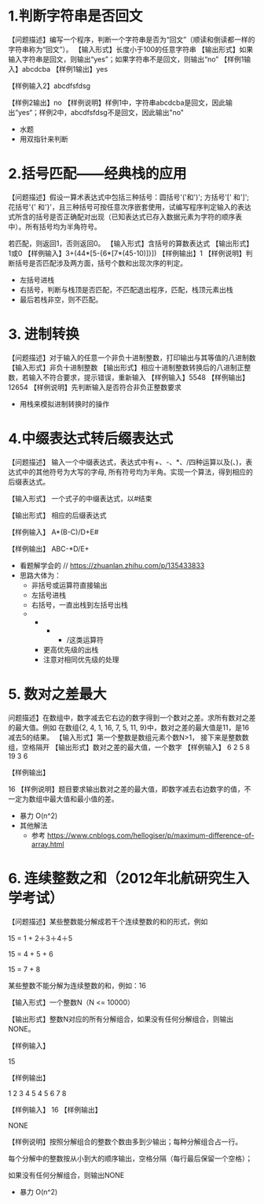 # 1.判断字符串是否回文
【问题描述】编写一个程序，判断一个字符串是否为“回文”（顺读和倒读都一样的字符串称为“回文”）。
【输入形式】长度小于100的任意字符串
【输出形式】如果输入字符串是回文，则输出“yes”；如果字符串不是回文，则输出“no”
【样例1输入】abcdcba
【样例1输出】yes

【样例输入2】abcdfsfdsg

【样例2输出】no
【样例说明】样例1中，字符串abcdcba是回文，因此输出”yes“；样例2中，abcdfsfdsg不是回文，因此输出"no"
  
  * 水题
  * 用双指针来判断

# 2.括号匹配——经典栈的应用
【问题描述】假设一算术表达式中包括三种括号：圆括号'('和')'; 方括号'[' 和']'; 花括号'{' 和'}'，且三种括号可按任意次序嵌套使用，试编写程序判定输入的表达式所含的括号是否正确配对出现（已知表达式已存入数据元素为字符的顺序表中）。所有括号均为半角符号。

若匹配，则返回1，否则返回0。
【输入形式】含括号的算数表达式
【输出形式】1或0
【样例输入】3+(44*[5-{6*[7*(45-10)]}])
【样例输出】1
【样例说明】判断括号是否匹配涉及两方面，括号个数和出现次序的判定。
  
  * 左括号进栈 
  * 右括号，判断与栈顶是否匹配，不匹配退出程序，匹配，栈顶元素出栈
  * 最后若栈非空，则不匹配。
  
# 3. 进制转换
【问题描述】对于输入的任意一个非负十进制整数，打印输出与其等值的八进制数
【输入形式】非负十进制整数
【输出形式】相应十进制整数转换后的八进制正整数，若输入不符合要求，提示错误，重新输入
【样例输入】5548
【样例输出】12654
【样例说明】先判断输入是否符合非负正整数要求

* 用栈来模拟进制转换时的操作

# 4.中缀表达式转后缀表达式
【问题描述】
 输入一个中缀表达式，表达式中有+、-、*、/四种运算以及(、)，表达式中的其他符号为大写的字母, 所有符号均为半角。实现一个算法，得到相应的后缀表达式。

【输入形式】
 一个式子的中缀表达式，以#结束

【输出形式】
 相应的后缀表达式 

【样例输入】
 A*(B-C)/D+E#

【样例输出】
 ABC-*D/E+

* 看题解学会的
  // https://zhuanlan.zhihu.com/p/135433833
* 思路大体为：
  * 非括号或运算符直接输出
  * 左括号进栈
  * 右括号，一直出栈到左括号出栈
  * + - * /这类运算符 
    * 更高优先级的出栈
    * 注意对相同优先级的处理
# 5. 数对之差最大
问题描述】在数组中，数字减去它右边的数字得到一个数对之差。求所有数对之差的最大值。例如
在数组{2, 4, 1, 16, 7, 5, 11, 9}中，数对之差的最大值是11，是16减去5的结果。
【输入形式】第一个整数是数组元素个数N>1， 接下来是整数数组，空格隔开
【输出形式】数对之差的最大值，一个数字
【样例输入】
6 2 5 8 19 3 6

【样例输出】

16
【样例说明】题目要求输出数对之差的最大值，即数字减去右边数字的值，不一定为数组中最大值和最小值的差。
* 暴力 O(n^2)
* 其他解法
  * 参考 https://www.cnblogs.com/hellogiser/p/maximum-difference-of-array.html
# 6. 连续整数之和（2012年北航研究生入学考试）
【问题描述】某些整数能分解成若干个连续整数的和的形式，例如

 15 = 1 + 2＋3＋4＋5　

 15 = 4 + 5 + 6

 15 = 7 + 8

 某些整数不能分解为连续整数的和，例如：16

【输入形式】一个整数N（N <= 10000）

【输出形式】整数N对应的所有分解组合，如果没有任何分解组合，则输出NONE。

【样例输入】

15

【样例输出】

1 2 3 4 5
4 5 6
7 8

【样例输入】
16
【样例输出】

NONE

【样例说明】按照分解组合的整数个数由多到少输出；每种分解组合占一行。

每个分解中的整数按从小到大的顺序输出，空格分隔（每行最后保留一个空格）；

如果没有任何分解组合，则输出NONE

* 暴力 O(n^2)